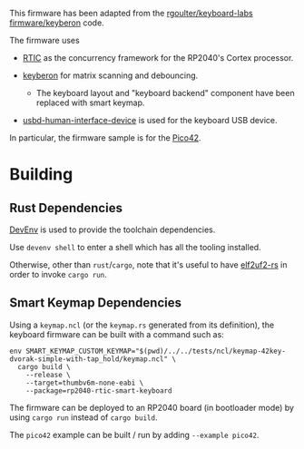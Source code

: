 This firmware has been adapted from the [rgoulter/keyboard-labs firmware/keyberon](https://github.com/rgoulter/keyboard-labs/tree/master/firmware/keyberon) code.

The firmware uses

- [RTIC](https://rtic.rs/1/book/en/) as the concurrency framework for the RP2040's Cortex processor.

- [keyberon](https://github.com/TeXitoi/keyberon) for matrix scanning and debouncing.

  - The keyboard layout and "keyboard backend" component have been replaced with smart keymap.

- [usbd-human-interface-device](https://github.com/dlkj/usbd-human-interface-device) is used
 for the keyboard USB device.

In particular, the firmware sample is for the
[Pico42](https://github.com/rgoulter/keyboard-labs/releases/tag/pico42-rev2023.2).

# Building

## Rust Dependencies

[DevEnv](https://devenv.sh/) is used to provide the toolchain dependencies.

Use `devenv shell` to enter a shell which has all the tooling installed.

Otherwise, other than `rust`/`cargo`, note that it's useful to have
[elf2uf2-rs](https://github.com/JoNil/elf2uf2-rs) in order to invoke `cargo run`.

## Smart Keymap Dependencies

Using a `keymap.ncl` (or the `keymap.rs` generated from its definition),
the keyboard firmware can be built with a command such as:

```
env SMART_KEYMAP_CUSTOM_KEYMAP="$(pwd)/../../tests/ncl/keymap-42key-dvorak-simple-with-tap_hold/keymap.ncl" \
  cargo build \
    --release \
    --target=thumbv6m-none-eabi \
    --package=rp2040-rtic-smart-keyboard
```

The firmware can be deployed to an RP2040 board (in bootloader mode)
 by using `cargo run` instead of `cargo build`.
 
The `pico42` example can be built / run by adding `--example pico42`.
